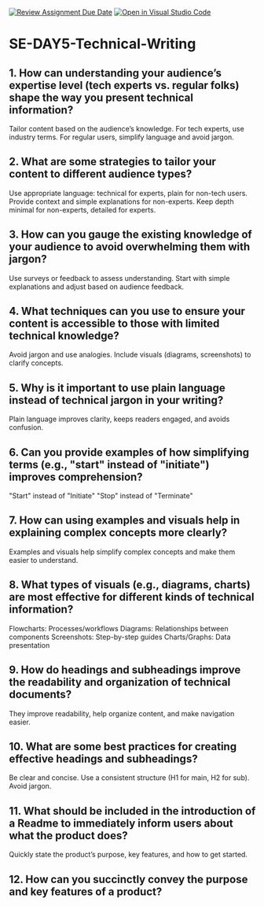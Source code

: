[![Review Assignment Due Date](https://classroom.github.com/assets/deadline-readme-button-22041afd0340ce965d47ae6ef1cefeee28c7c493a6346c4f15d667ab976d596c.svg)](https://classroom.github.com/a/zsAR-pyY)
[![Open in Visual Studio Code](https://classroom.github.com/assets/open-in-vscode-2e0aaae1b6195c2367325f4f02e2d04e9abb55f0b24a779b69b11b9e10269abc.svg)](https://classroom.github.com/online_ide?assignment_repo_id=18489889&assignment_repo_type=AssignmentRepo)
# SE-DAY5-Technical-Writing
## 1. How can understanding your audience’s expertise level (tech experts vs. regular folks) shape the way you present technical information?
Tailor content based on the audience’s knowledge. For tech experts, use industry terms. For regular users, simplify language and avoid jargon.
## 2. What are some strategies to tailor your content to different audience types?
Use appropriate language: technical for experts, plain for non-tech users.
Provide context and simple explanations for non-experts.
Keep depth minimal for non-experts, detailed for experts.
## 3. How can you gauge the existing knowledge of your audience to avoid overwhelming them with jargon?
Use surveys or feedback to assess understanding.
Start with simple explanations and adjust based on audience feedback.
## 4. What techniques can you use to ensure your content is accessible to those with limited technical knowledge?
Avoid jargon and use analogies.
Include visuals (diagrams, screenshots) to clarify concepts.
## 5. Why is it important to use plain language instead of technical jargon in your writing?
Plain language improves clarity, keeps readers engaged, and avoids confusion.
## 6. Can you provide examples of how simplifying terms (e.g., "start" instead of "initiate") improves comprehension?
"Start" instead of "Initiate"
"Stop" instead of "Terminate"
## 7. How can using examples and visuals help in explaining complex concepts more clearly?
Examples and visuals help simplify complex concepts and make them easier to understand.
## 8. What types of visuals (e.g., diagrams, charts) are most effective for different kinds of technical information?
Flowcharts: Processes/workflows
Diagrams: Relationships between components
Screenshots: Step-by-step guides
Charts/Graphs: Data presentation
## 9. How do headings and subheadings improve the readability and organization of technical documents?
They improve readability, help organize content, and make navigation easier.
## 10. What are some best practices for creating effective headings and subheadings?
Be clear and concise.
Use a consistent structure (H1 for main, H2 for sub).
Avoid jargon.
## 11. What should be included in the introduction of a Readme to immediately inform users about what the product does?
Quickly state the product’s purpose, key features, and how to get started.
## 12. How can you succinctly convey the purpose and key features of a product?
